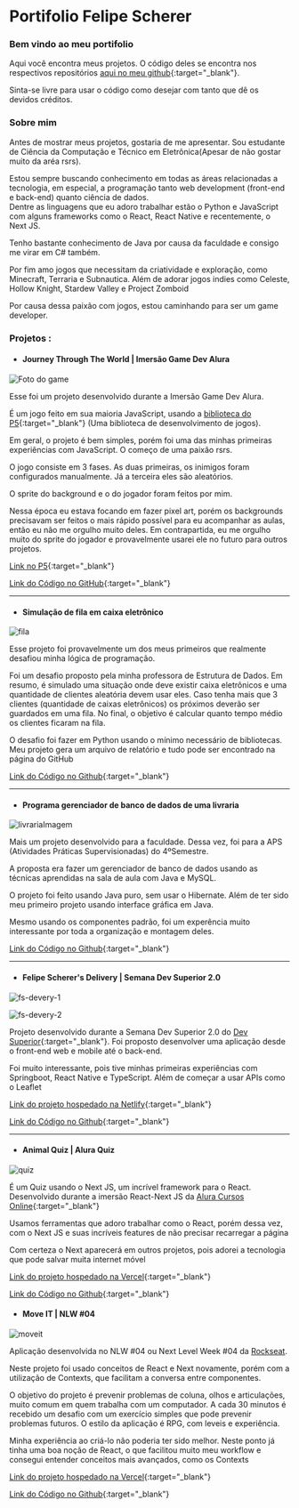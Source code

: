 # Portifolio Felipe Scherer

### Bem vindo ao meu portifolio  

Aqui você encontra meus projetos. O código deles se encontra nos respectivos repositórios [aqui no meu github](https://github.com/ofelipescherer){:target="_blank"}.

Sinta-se livre para usar o código como desejar com tanto que dê os devidos créditos.

### Sobre mim 

Antes de mostrar meus projetos, gostaria de me apresentar. Sou estudante de Ciência da Computação e Técnico em Eletrônica(Apesar de não gostar muito da aréa rsrs).  

Estou sempre buscando conhecimento em todas as áreas relacionadas a tecnologia, em especial, a programação tanto web development (front-end e back-end) quanto ciência de dados.  
Dentre as linguagens que eu adoro trabalhar estão o Python e JavaScript com alguns frameworks como o React, React Native e recentemente, o Next JS.    

Tenho bastante conhecimento de Java por causa da faculdade e consigo me virar em C# também.  

Por fim amo jogos que necessitam da criatividade e exploração, como Minecraft, Terraria e Subnautica. Além de adorar jogos indies como Celeste, Hollow Knight, Stardew Valley e Project Zomboid  

Por causa dessa paixão com jogos, estou caminhando para ser um game developer.

### Projetos :

- #### Journey Through The World | Imersão Game Dev Alura

![Foto do game](https://user-images.githubusercontent.com/62115215/106463688-811cd100-6476-11eb-9870-bef8ce14a570.png)

Esse foi um projeto desenvolvido durante a Imersão Game Dev Alura.

É um jogo feito em sua maioria JavaScript, usando a [biblioteca do P5](https://p5js.org){:target="_blank"} (Uma biblioteca de desenvolvimento de jogos).  

Em geral, o projeto é bem simples, porém foi uma das minhas primeiras experiências com JavaScript. O começo de uma paixão rsrs.  

O jogo consiste em 3 fases. As duas primeiras, os inimigos foram configurados manualmente. Já a terceira eles são aleatórios.  

O sprite do background e o do jogador foram feitos por mim.  

Nessa época eu estava focando em fazer pixel art, porém os backgrounds precisavam ser feitos o mais rápido possível para eu acompanhar as aulas, então eu não me orgulho muito deles. Em contrapartida, eu me orgulho muito do sprite do jogador e provavelmente usarei ele no futuro para outros projetos.

[Link no P5](https://editor.p5js.org/DraggonFe/full/0fWsbMlld){:target="_blank"}

[Link do Código no GitHub](https://github.com/ofelipescherer/GameDevImersaoAlura){:target="_blank"}

----

- #### Simulação de fila em caixa eletrônico   

![fila](https://user-images.githubusercontent.com/62115215/107034865-14ffdd00-6796-11eb-9a10-a8263d5e5fd6.png)

Esse projeto foi provavelmente um dos meus primeiros que realmente desafiou minha lógica de programação.  

Foi um desafio proposto pela minha professora de Estrutura de Dados. Em resumo, é simulado uma situação onde deve existir caixa eletrônicos e uma quantidade de clientes aleatória devem usar eles. Caso tenha mais que 3 clientes (quantidade de caixas eletrônicos) os próximos deverão ser guardados em uma fila. No final, o objetivo é calcular quanto tempo médio os clientes ficaram na fila.  

O desafio foi fazer em Python usando o mínimo necessário de bibliotecas. Meu projeto gera um arquivo de relatório e tudo pode ser encontrado na página do GitHub

[Link do Código no Github](https://github.com/ofelipescherer/Simulacao-Caixa-Eletronico){:target="_blank"}

---

- #### Programa gerenciador de banco de dados de uma livraria    

![livrariaImagem](https://user-images.githubusercontent.com/62115215/107034813-00234980-6796-11eb-908a-db3b6f351b3d.png)

Mais um projeto desenvolvido para a faculdade. Dessa vez, foi para a APS (Atividades Práticas Supervisionadas) do 4ºSemestre.  

A proposta era fazer um gerenciador de banco de dados usando as técnicas aprendidas na sala de aula com Java e MySQL.  

O projeto foi feito usando Java puro, sem usar o Hibernate. Além de ter sido meu primeiro projeto usando interface gráfica em Java. 

Mesmo usando os componentes padrão, foi um experência muito interessante por toda a organização e montagem deles.

[Link do Código no Github](https://github.com/ofelipescherer/APS-4Semestre){:target="_blank"}

---

- #### Felipe Scherer's Delivery | Semana Dev Superior 2.0

![fs-devery-1](https://user-images.githubusercontent.com/62115215/106469423-05268700-647e-11eb-9ef3-c4fefac4c9c8.png)

![fs-devery-2](https://user-images.githubusercontent.com/62115215/106468791-276bd500-647d-11eb-89e7-efc6048c0bd0.png)

Projeto desenvolvido durante a Semana Dev Superior 2.0 do [Dev Superior](https://www.youtube.com/DevSuperior){:target="_blank"}. Foi proposto desenvolver uma aplicação desde o front-end web e mobile até o back-end.

Foi muito interessante, pois tive minhas primeiras experiências com Springboot, React Native e TypeScript. Além de começar a usar APIs como o Leaflet

[Link do projeto hospedado na Netlify](https://felipescherer-sds2.netlify.app){:target="_blank"}

[Link do Código no Github](https://github.com/ofelipescherer/fsdeliver-sds2){:target="_blank"}

---

- #### Animal Quiz | Alura Quiz  

![quiz](https://user-images.githubusercontent.com/62115215/106468070-3d2cca80-647c-11eb-8346-6752ef4224f4.png)

É um Quiz usando o Next JS, um incrível framework para o React. Desenvolvido durante a imersão React-Next JS da [Alura Cursos Online](https://www.alura.com.br/){:target="_blank"}

Usamos ferramentas que adoro trabalhar como o React, porém dessa vez, com o Next JS e suas incríveis features de não precisar recarregar a página

Com certeza o Next aparecerá em outros projetos, pois adorei a tecnologia que pode salvar muita internet móvel

[Link do projeto hospedado na Vercel](https://alura-quiz.ofelipescherer.vercel.app){:target="_blank"}

[Link do Código no Github](https://github.com/ofelipescherer/alura-quiz){:target="_blank"}

- #### Move IT | NLW #04

![moveit](https://user-images.githubusercontent.com/62115215/109429775-79e8d480-79dc-11eb-8db4-8387fc39d904.png)

Aplicação desenvolvida no NLW #04 ou Next Level Week #04 da [Rockseat](https://rocketseat.com.br).

Neste projeto foi usado conceitos de React e Next novamente, porém com a utilização de Contexts, que facilitam a conversa entre componentes.

O objetivo do projeto é prevenir problemas de coluna, olhos e articulações, muito comum em quem trabalha com um computador. A cada 30 minutos é recebido um desafio com um exercício simples que pode prevenir problemas futuros. O estilo da aplicação é RPG, com leveis e experiência.

Minha experiência ao criá-lo não poderia ter sido melhor. Neste ponto já tinha uma boa noção de React, o que facilitou muito meu workflow e consegui entender conceitos mais avançados, como os Contexts

[Link do projeto hospedado na Vercel](https://moveit-ofelipescherer.vercel.app){:target="_blank"}

[Link do Código no Github](https://github.com/ofelipescherer/nlw04){:target="_blank"}
